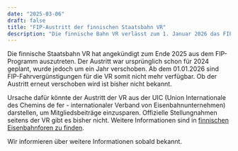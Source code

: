 ```yaml
---
date: "2025-03-06"
draft: false
title: "FIP-Austritt der finnischen Staatsbahn VR"
description: "Die finnische Bahn VR verlässt zum 1. Januar 2026 das FIP-Programm. FIP-Vergünstigungen sind dann nicht mehr gültig. Hintergründe und Ausblick."
---
```


Die finnische Staatsbahn VR hat angekündigt zum Ende 2025 aus dem FIP-Programm auszutreten. Der Austritt war ursprünglich schon für 2024 geplant, wurde jedoch um ein Jahr verschoben. Ab dem 01.01.2026 sind FIP-Fahrvergünstigungen für die VR somit nicht mehr verfügbar. Ob der Austritt erneut verschoben wird ist bisher nicht bekannt.

Ursache dafür könnte der Austritt der VR aus der UIC (Union Internationale des Chemins de fer - internationaler Verband von Eisenbahnunternehmen) darstellen, um Mitgliedsbeiträge einzusparen. Offizielle Stellungnahmen seitens der VR gibt es bisher nicht. Weitere Informationen sind in [finnischen Eisenbahnforen zu finden](https://vaunut.org/keskustelut/index.php?topic=15586.0).

Wir informieren über weitere Informationen sobald bekannt.
